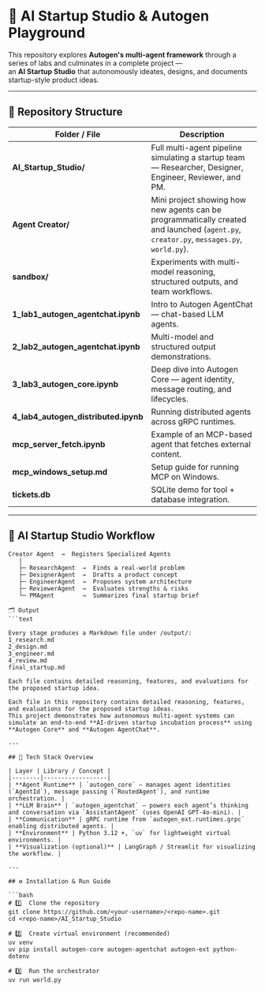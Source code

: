 # 🧠 AI Startup Studio & Autogen Playground

This repository explores **Autogen's multi-agent framework** through a series of labs and culminates in a complete project —  
an **AI Startup Studio** that autonomously ideates, designs, and documents startup-style product ideas.

---

## 📁 Repository Structure

| Folder / File | Description |
|----------------|-------------|
| **AI_Startup_Studio/** | Full multi-agent pipeline simulating a startup team — Researcher, Designer, Engineer, Reviewer, and PM. |
| **Agent Creator/** | Mini project showing how new agents can be programmatically created and launched (`agent.py`, `creator.py`, `messages.py`, `world.py`). |
| **sandbox/** | Experiments with multi-model reasoning, structured outputs, and team workflows. |
| **1_lab1_autogen_agentchat.ipynb** | Intro to Autogen AgentChat — chat-based LLM agents. |
| **2_lab2_autogen_agentchat.ipynb** | Multi-model and structured output demonstrations. |
| **3_lab3_autogen_core.ipynb** | Deep dive into Autogen Core — agent identity, message routing, and lifecycles. |
| **4_lab4_autogen_distributed.ipynb** | Running distributed agents across gRPC runtimes. |
| **mcp_server_fetch.ipynb** | Example of an MCP-based agent that fetches external content. |
| **mcp_windows_setup.md** | Setup guide for running MCP on Windows. |
| **tickets.db** | SQLite demo for tool + database integration. |

---

## 🚀 AI Startup Studio Workflow

```text
Creator Agent  →  Registers Specialized Agents
   │
   ├─ ResearchAgent  →  Finds a real-world problem
   ├─ DesignerAgent  →  Drafts a product concept
   ├─ EngineerAgent  →  Proposes system architecture
   ├─ ReviewerAgent  →  Evaluates strengths & risks
   └─ PMAgent        →  Summarizes final startup brief

🗂️ Output
```text

Every stage produces a Markdown file under /output/:
1_research.md
2_design.md
3_engineer.md
4_review.md
final_startup.md

Each file contains detailed reasoning, features, and evaluations for the proposed startup idea.

Each file in this repository contains detailed reasoning, features, and evaluations for the proposed startup ideas.  
This project demonstrates how autonomous multi-agent systems can simulate an end-to-end **AI-driven startup incubation process** using **Autogen Core** and **Autogen AgentChat**.

---

## 🧩 Tech Stack Overview

| Layer | Library / Concept |
|--------|------------------|
| **Agent Runtime** | `autogen_core` — manages agent identities (`AgentId`), message passing (`RoutedAgent`), and runtime orchestration. |
| **LLM Brain** | `autogen_agentchat` — powers each agent’s thinking and conversation via `AssistantAgent` (uses OpenAI GPT-4o-mini). |
| **Communication** | gRPC runtime from `autogen_ext.runtimes.grpc` enabling distributed agents. |
| **Environment** | Python 3.12 +, `uv` for lightweight virtual environments. |
| **Visualization (optional)** | LangGraph / Streamlit for visualizing the workflow. |

---

## ⚙️ Installation & Run Guide

```bash
# 1️⃣  Clone the repository
git clone https://github.com/<your-username>/<repo-name>.git
cd <repo-name>/AI_Startup_Studio

# 2️⃣  Create virtual environment (recommended)
uv venv
uv pip install autogen-core autogen-agentchat autogen-ext python-dotenv

# 3️⃣  Run the orchestrator
uv run world.py
